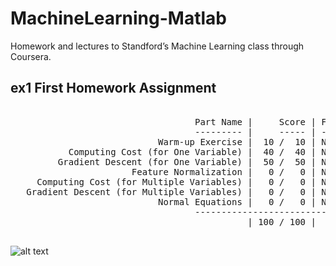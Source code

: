 # MachineLearning-Matlab
Homework and lectures to Standford’s Machine Learning class through Coursera.

## ex1 First Homework Assignment


<pre>
 
                                   Part Name |     Score | Feedback
                                   --------- |     ----- | --------
                            Warm-up Exercise |  10 /  10 | Nice work!
           Computing Cost (for One Variable) |  40 /  40 | Nice work!
         Gradient Descent (for One Variable) |  50 /  50 | Nice work!
                       Feature Normalization |   0 /   0 | Nice work!
     Computing Cost (for Multiple Variables) |   0 /   0 | Nice work!
   Gradient Descent (for Multiple Variables) |   0 /   0 | Nice work!
                            Normal Equations |   0 /   0 | Nice work!
                                   --------------------------------
                                             | 100 / 100 | 
 
</pre>
![alt text](https://github.com/vagiedd/MachineLearning-Matlab/blob/main/ex1/A39B530C-8953-450D-9631-6401FF86647B.png)
